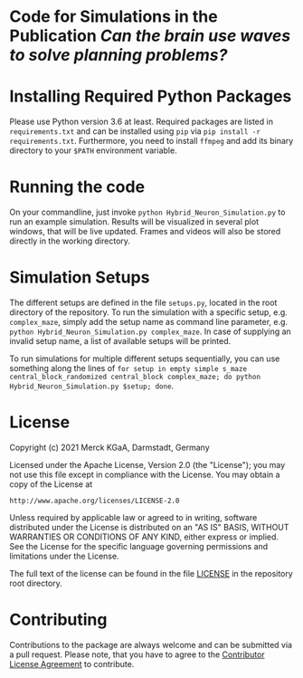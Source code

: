 Code for Simulations in the Publication _Can the brain use waves to solve planning problems?_
=============================================================================================

# Installing Required Python Packages
Please use Python version 3.6 at least.
Required packages are listed in `requirements.txt` and can be installed using `pip` via `pip install -r requirements.txt`.
Furthermore, you need to install `ffmpeg` and add its binary directory to your `$PATH` environment variable.

# Running the code
On your commandline, just invoke `python Hybrid_Neuron_Simulation.py` to run an example simulation.
Results will be visualized in several plot windows, that will be live updated.
Frames and videos will also be stored directly in the working directory.

# Simulation Setups
The different setups are defined in the file `setups.py`, located in the root directory of the repository.
To run the simulation with a specific setup, e.g. `complex_maze`, simply add the setup name as command line parameter, e.g. `python Hybrid_Neuron_Simulation.py complex_maze`.
In case of supplying an invalid setup name, a list of available setups will be printed.

To run simulations for multiple different setups sequentially, you can use something along the lines of `for setup in empty simple s_maze central_block_randomized central_block complex_maze; do python Hybrid_Neuron_Simulation.py $setup; done`.

# License
Copyright (c) 2021 Merck KGaA, Darmstadt, Germany

Licensed under the Apache License, Version 2.0 (the "License");
you may not use this file except in compliance with the License.
You may obtain a copy of the License at

    http://www.apache.org/licenses/LICENSE-2.0

Unless required by applicable law or agreed to in writing, software
distributed under the License is distributed on an "AS IS" BASIS,
WITHOUT WARRANTIES OR CONDITIONS OF ANY KIND, either express or implied.
See the License for the specific language governing permissions and
limitations under the License.

The full text of the license can be found in the file [LICENSE](LICENSE) in the repository root directory.

# Contributing
Contributions to the package are always welcome and can be submitted via a pull request.
Please note, that you have to agree to the [Contributor License Agreement](CONTRIBUTING.md) to contribute.
